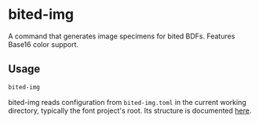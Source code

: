 # bited-img

A command that generates image specimens for bited BDFs. Features Base16 color
support.

## Usage

```bash
bited-img
```

bited-img reads configuration from `bited-img.toml` in the current working
directory, typically the font project's root. Its structure is documented
[here](bited-img.toml).

